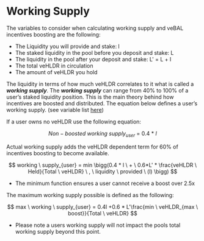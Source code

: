 # Working Supply

The variables to consider when calculating working supply and veBAL incentives boosting are the following:

* The Liquidity you will provide and stake: l
* The staked liquidity in the pool before you deposit and stake: L
* The liquidity in the pool after your deposit and stake: L' = L + l
* The total veHLDR in circulation
* The amount of veHLDR you hold

The liquidity in terms of how much veHLDR correlates to it what is called a _**working supply**_. The _**working supply**_ can range from 40% to 100% of a user’s staked liquidity position. This is the main theory behind how incentives are boosted and distributed. The equation below defines a user’s working supply. (see variable list [here](minimum-vebal-for-max-boost.md))

If a user owns no veHLDR use the following equation:

$$
Non-boosted \ working \ supply_{user} \ = \ 0.4 \ * \ l
$$

Actual working supply adds the veHLDR dependent term for 60% of incentives boosting to become available.

$$
working \ supply_{user} = min \bigg(0.4 * l \ + \ 0.6*L' * \frac{veHLDR \ Held}{Total \ veHLDR} \ , \ liquidity \ provided \ (l) \bigg)
$$

* The minimum function ensures a user cannot receive a boost over 2.5x

The maximum working supply possible is defined as the following:

$$
max \ working \ supply_{user} = 0.4l +0.6 * L'\frac{min \ veHLDR_{max \ boost}}{Total \ veHLDR}
$$



* Please note a users working supply will not impact the pools total working supply beyond this point.
